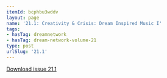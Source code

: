 ```yaml
---
itemId: bcphbu3wddv
layout: page
name: '21.1: Creativity & Crisis: Dream Inspired Music I'
tags:
- hasTag: dreamnetwork
- hasTag: dream-network-volume-21
type: post
urlSlug: '21.1'
---
```

<a href="../files/pdfs/Volume_21/21.1_music_crisis_I.pdf" download="">Download issue 21.1</a>